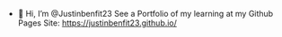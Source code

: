 - 👋 Hi, I’m @Justinbenfit23
See a Portfolio of my learning at my Github Pages Site: https://justinbenfit23.github.io/


<!---
Justinbenfit23/Justinbenfit23 is a ✨ special ✨ repository because its `README.md` (this file) appears on your GitHub profile.
You can click the Preview link to take a look at your changes.
--->
